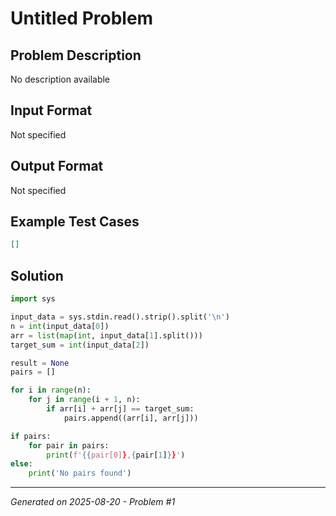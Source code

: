 # Untitled Problem

## Problem Description
No description available

## Input Format
Not specified

## Output Format
Not specified

## Example Test Cases
```json
[]
```

## Solution
```python
import sys

input_data = sys.stdin.read().strip().split('\n')
n = int(input_data[0])
arr = list(map(int, input_data[1].split()))
target_sum = int(input_data[2])

result = None
pairs = []

for i in range(n):
    for j in range(i + 1, n):
        if arr[i] + arr[j] == target_sum:
            pairs.append((arr[i], arr[j]))

if pairs:
    for pair in pairs:
        print(f'{{pair[0]},{pair[1]}}')
else:
    print('No pairs found')
```

---
*Generated on 2025-08-20 - Problem #1*
